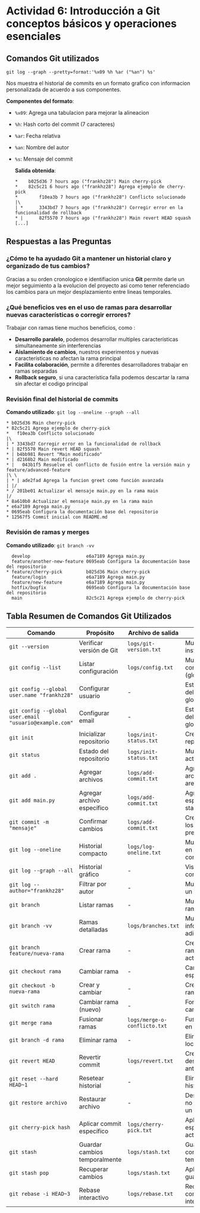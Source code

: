 # **Actividad 6**: Introducción a Git conceptos básicos y operaciones esenciales

## Comandos Git utilizados

`git log --graph --pretty=format:'%x09 %h %ar ("%an") %s'`

Nos muestra el historial de commits en un formato grafico con informacion personalizada de acuerdo a sus componentes.

**Componentes del formato**:
- `%x09`: Agrega una tabulacion para mejorar la alineacion
- `%h`: Hash corto del commit (7 caracteres)
- `%ar`: Fecha relativa
- `%an`: Nombre del autor
- `%s`: Mensaje del commit

    **Salida obtenida**:
    ```
    * 	 b025d36 7 hours ago ("frankhz28") Main cherry-pick
    * 	 82c5c21 6 hours ago ("frankhz28") Agrega ejemplo de cherry-pick
    *   	 f10ea3b 7 hours ago ("frankhz28") Conflicto solucionado
    |\  
    | * 	 3343bd7 7 hours ago ("frankhz28") Corregir error en la funcionalidad de rollback
    * | 	 82f5570 7 hours ago ("frankhz28") Main revert HEAD squash
    [...]
    ```

## Respuestas a las Preguntas

### ¿Cómo te ha ayudado Git a mantener un historial claro y organizado de tus cambios?

Gracias a su orden cronologico e identifiacion unica **Git** permite darle un mejor seguimiento a la evolucion del proyecto asi como tener referenciado los cambios para un mejor desplazamiento entre lineas temporales.

### ¿Qué beneficios ves en el uso de ramas para desarrollar nuevas características o corregir errores?

Trabajar con ramas tiene muchos beneficios, como :
- **Desarrollo paralelo**, podemos desarrollar multiples características simultaneamente sin interferencias
- **Aislamiento de cambios**, nuestros experimentos y nuevas características no afectan la rama principal
- **Facilita colaboración**, permite a diferentes desarrolladores trabajar en ramas separadas
- **Rollback seguro**, si una característica falla podemos descartar la rama sin afectar el codigo principal

### Revisión final del historial de commits

**Comando utilizado**: `git log --oneline --graph --all`


```
* b025d36 Main cherry-pick
* 82c5c21 Agrega ejemplo de cherry-pick
*   f10ea3b Conflicto solucionado
|\  
| * 3343bd7 Corregir error en la funcionalidad de rollback
* | 82f5570 Main revert HEAD squash
* | b4bb981 Revert "Main modificado"
* | d2168b2 Main modificado
* |   043b1f5 Resuelve el conflicto de fusión entre la versión main y feature/advanced-feature
|\ \  
| * | ade2fad Agrega la funcion greet como función avanzada
| |/  
* / 201be01 Actualizar el mensaje main.py en la rama main
|/  
* 8a610b0 Actualizar el mensaje main.py en la rama main
* e6a7189 Agrega main.py
* 0695eab Configura la documentación base del repositorio
* 12567f5 Commit inicial con README.md
```

### Revisión de ramas y merges

**Comando utilizado**: `git branch -vv`

```
  develop                     e6a7189 Agrega main.py
  feature/another-new-feature 0695eab Configura la documentación base del repositorio
* feature/cherry-pick         b025d36 Main cherry-pick
  feature/login               e6a7189 Agrega main.py
  feature/new-feature         e6a7189 Agrega main.py
  hotfix/bugfix               0695eab Configura la documentación base del repositorio
  main                        82c5c21 Agrega ejemplo de cherry-pick

```  

## Tabla Resumen de Comandos Git Utilizados

| Comando | Propósito | Archivo de salida | Descripción |
|---------|-----------|-------------------|-------------|
| `git --version` | Verificar versión de Git | `logs/git-version.txt` | Muestra la versión instalada de Git |
| `git config --list` | Listar configuración | `logs/config.txt` | Muestra toda la configuración de Git (global/local) |
| `git config --global user.name "frankhz28"` | Configurar usuario | - | Establece el nombre del usuario globalmente |
| `git config --global user.email "usuario@example.com"` | Configurar email | - | Establece el email del usuario globalmente |
| `git init` | Inicializar repositorio | `logs/init-status.txt` | Crea un nuevo repositorio Git |
| `git status` | Estado del repositorio | `logs/init-status.txt` | Muestra el estado actual de archivos |
| `git add .` | Agregar archivos | `logs/add-commit.txt` | Agrega todos los archivos al staging area |
| `git add main.py` | Agregar archivo específico | `logs/add-commit.txt` | Agrega un archivo específico al staging area |
| `git commit -m "mensaje"` | Confirmar cambios | `logs/add-commit.txt` | Crea un commit con los cambios preparados |
| `git log --oneline` | Historial compacto | `logs/log-oneline.txt` | Muestra el historial en una línea por commit |
| `git log --graph --all` | Historial gráfico | - | Visualiza el historial con ramas y merges |
| `git log --author="frankhz28"` | Filtrar por autor | - | Muestra commits de un autor específico |
| `git branch` | Listar ramas | - | Muestra todas las ramas locales |
| `git branch -vv` | Ramas detalladas | `logs/branches.txt` | Muestra ramas con información adicional |
| `git branch feature/nueva-rama` | Crear rama | - | Crea una nueva rama desde la actual |
| `git checkout rama` | Cambiar rama | - | Cambia a una rama específica |
| `git checkout -b nueva-rama` | Crear y cambiar | - | Crea una nueva rama y cambia a ella |
| `git switch rama` | Cambiar rama (nuevo) | - | Forma moderna de cambiar entre ramas |
| `git merge rama` | Fusionar ramas | `logs/merge-o-conflicto.txt` | Fusiona una rama en la actual |
| `git branch -d rama` | Eliminar rama | - | Elimina una rama local fusionada |
| `git revert HEAD` | Revertir commit | `logs/revert.txt` | Crea un commit que deshace cambios anteriores |
| `git reset --hard HEAD~1` | Resetear historial | - | Elimina commits del historial (peligroso) |
| `git restore archivo` | Restaurar archivo | - | Deshace cambios no confirmados en un archivo |
| `git cherry-pick hash` | Aplicar commit específico | `logs/cherry-pick.txt` | Aplica un commit específico a la rama actual |
| `git stash` | Guardar cambios temporalmente | `logs/stash.txt` | Guarda cambios sin confirmar temporalmente |
| `git stash pop` | Recuperar cambios | `logs/stash.txt` | Aplica los cambios guardados en stash |
| `git rebase -i HEAD~3` | Rebase interactivo | `logs/rebase.txt` | Reorganiza/combina commits interactivamente |



